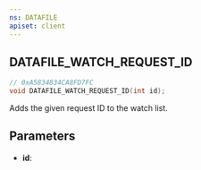 ```yaml
---
ns: DATAFILE
apiset: client
---
```

## DATAFILE_WATCH_REQUEST_ID

```c
// 0xA5834834CA8FD7FC
void DATAFILE_WATCH_REQUEST_ID(int id);
```

Adds the given request ID to the watch list.

## Parameters
* **id**:



